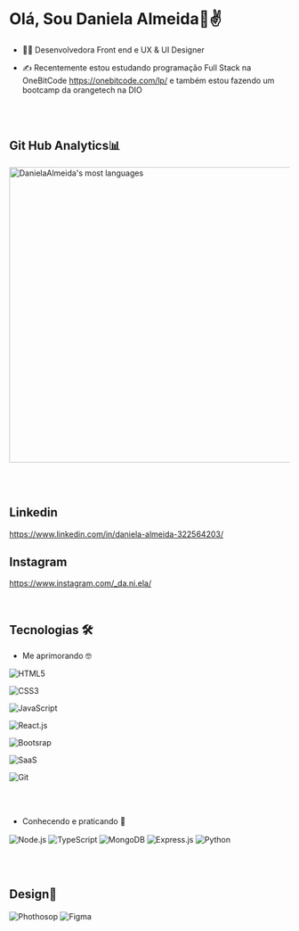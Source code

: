 ### <h1>Olá, Sou Daniela Almeida💜✌</h1>


- 👩‍💻 Desenvolvedora Front end e UX & UI Designer 

- ✍ Recentemente estou estudando programação Full Stack na OneBitCode https://onebitcode.com/lp/ e também estou fazendo um bootcamp da orangetech na DIO

<br><br>

## Git Hub Analytics📊

<img width="530em" src="https://github-readme-stats.vercel.app/api/top-langs/?username=Daniela-Almeida&layout=compact&theme=tokyonight" alt="DanielaAlmeida's most languages">



<br><br>

 ## Linkedin
 https://www.linkedin.com/in/daniela-almeida-322564203/
 
 ## Instagram 
 https://www.instagram.com/_da.ni.ela/
 
 
<br>
 
 ## Tecnologias 🛠

- Me aprimorando 🤓

<img align="center" alt="HTML5" 
src="https://img.shields.io/badge/HTML5-E34F26?style=for-the-badge&logo=html5&logoColor=white">

<img align="center" alt="CSS3" 
src="https://img.shields.io/badge/CSS3-1572B6?style=for-the-badge&logo=css3&logoColor=white">

<img align="center" alt="JavaScript" 
src="https://img.shields.io/badge/JavaScript-F7DF1E?style=for-the-badge&logo=javascript&logoColor=black">

<img align="center" alt="React.js" src="https://img.shields.io/badge/React-20232A?style=for-the-badge&logo=react&logoColor=61DAFB">

<img align="center" alt="Bootsrap" 
src="https://img.shields.io/badge/Bootstrap-563D7C?style=for-the-badge&logo=bootstrap&logoColor=white">
 
<img align="center" alt="SaaS" 
src="https://img.shields.io/badge/Sass-CC6699?style=for-the-badge&logo=sass&logoColor=white">

<img align="center" alt="Git" 
src="https://img.shields.io/badge/GIT-E44C30?style=for-the-badge&logo=git&logoColor=white">


<br><br>


 - Conhecendo e praticando 🧐

<img align="center" alt="Node.js" src="https://img.shields.io/badge/Node.js-43853D?style=for-the-badge&logo=node.js&logoColor=white">

<img align="center" alt="TypeScript" src="https://img.shields.io/badge/TypeScript-007ACC?style=for-the-badge&logo=typescript&logoColor=white">

<img align="center" alt="MongoDB" src="https://img.shields.io/badge/MongoDB-4EA94B?style=for-the-badge&logo=mongodb&logoColor=white">

<img align="center" alt="Express.js" src="https://img.shields.io/badge/Express.js-404D59?style=for-the-badge">

<img align="center" alt="Python" src="https://img.shields.io/badge/Python-14354C?style=for-the-badge&logo=python&logoColor=white">




<br><br>


## Design🌈
  <img align="center" alt="Phothosop" src="https://img.shields.io/badge/Adobe%20Photoshop-31A8FF?style=for-the-badge&logo=Adobe%20Photoshop&logoColor=black">
  
  <img align="center" alt="Figma" src="https://img.shields.io/badge/Figma-F24E1E?style=for-the-badge&logo=figma&logoColor=white">





